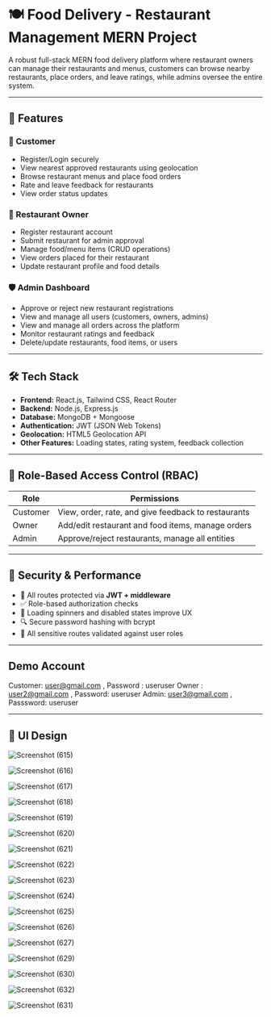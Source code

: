 # 🍽️ Food Delivery - Restaurant Management MERN Project

A robust full-stack MERN food delivery platform where restaurant owners can manage their restaurants and menus, customers can browse nearby restaurants, place orders, and leave ratings, while admins oversee the entire system.

---

## 🚀 Features

### 👤 Customer

- Register/Login securely
- View nearest approved restaurants using geolocation
- Browse restaurant menus and place food orders
- Rate and leave feedback for restaurants
- View order status updates

### 🏪 Restaurant Owner

- Register restaurant account
- Submit restaurant for admin approval
- Manage food/menu items (CRUD operations)
- View orders placed for their restaurant
- Update restaurant profile and food details

### 🛡️ Admin Dashboard

- Approve or reject new restaurant registrations
- View and manage all users (customers, owners, admins)
- View and manage all orders across the platform
- Monitor restaurant ratings and feedback
- Delete/update restaurants, food items, or users

---

## 🛠️ Tech Stack

- **Frontend:** React.js, Tailwind CSS, React Router
- **Backend:** Node.js, Express.js
- **Database:** MongoDB + Mongoose
- **Authentication:** JWT (JSON Web Tokens)
- **Geolocation:** HTML5 Geolocation API
- **Other Features:** Loading states, rating system, feedback collection

---

## 🔐 Role-Based Access Control (RBAC)

| Role     | Permissions                                         |
| -------- | --------------------------------------------------- |
| Customer | View, order, rate, and give feedback to restaurants |
| Owner    | Add/edit restaurant and food items, manage orders   |
| Admin    | Approve/reject restaurants, manage all entities     |

---

## 🧪 Security & Performance

- 🔐 All routes protected via **JWT + middleware**
- ✅ Role-based authorization checks
- 📶 Loading spinners and disabled states improve UX
- 🔍 Secure password hashing with bcrypt
- 📜 All sensitive routes validated against user roles

---

## Demo Account

Customer: user@gmail.com , Password : useruser
Owner : user2@gmail.com , Password: useruser
Admin: user3@gmail.com , Passsword: useruser

---

## 📁 UI Design

![Screenshot (615)](https://github.com/user-attachments/assets/bcb30092-ba2c-4d1f-8efa-a7107a943495)

![Screenshot (616)](https://github.com/user-attachments/assets/8262e651-b04c-4740-a44b-a5413a7e9038)

![Screenshot (617)](https://github.com/user-attachments/assets/7acb30a6-a9cd-45bf-862f-883242bfd104)

![Screenshot (618)](https://github.com/user-attachments/assets/366cfa85-4d64-4501-b88d-2939d282f410)

![Screenshot (619)](https://github.com/user-attachments/assets/78c1da5d-6cf7-48a4-90bd-f774e254228b)

![Screenshot (620)](https://github.com/user-attachments/assets/923919c5-faca-4870-974b-4c6390b8e9b0)

![Screenshot (621)](https://github.com/user-attachments/assets/cf555c22-1ae5-4a01-8db8-0e5a36f031d3)

![Screenshot (622)](https://github.com/user-attachments/assets/7044ed79-8aa8-4281-90a6-4d86ecc26729)

![Screenshot (623)](https://github.com/user-attachments/assets/3a0cc827-2efc-4f53-a1b0-86fc7477a9b8)

![Screenshot (624)](https://github.com/user-attachments/assets/797788c9-74a2-4da2-bc50-711b7df81284)

![Screenshot (625)](https://github.com/user-attachments/assets/3b65d9e6-61e2-41db-87ce-cf0725875411)

![Screenshot (626)](https://github.com/user-attachments/assets/aca2a94f-c410-4f77-9276-20d2c868cb29)

![Screenshot (627)](https://github.com/user-attachments/assets/21146b32-9607-4d09-b8c2-0878a5092fdd)

![Screenshot (629)](https://github.com/user-attachments/assets/8a2f53a3-827a-45a9-988f-e76ef714bfd2)

![Screenshot (630)](https://github.com/user-attachments/assets/2ded48d0-fbaf-47a2-b641-6e923fed5144)

![Screenshot (632)](https://github.com/user-attachments/assets/0714a347-c097-4a4b-a27d-866fe5ed339d)

![Screenshot (631)](https://github.com/user-attachments/assets/9e93dc11-2339-4b50-b672-8e800ac4116b)
